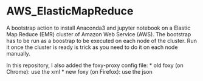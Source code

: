 # AWS_ElasticMapReduce

A bootstrap action to install Anaconda3 and jupyter notebook on a Elastic Map 
Reduce (EMR) cluster of Amazon Web Service (AWS). The bootstrap has to be run 
as a boostrap to be executed on each node of the cluster. Run it once the 
cluster is ready is trick as you need to do it on each node manually.

In this repository, I also added the foxy-proxy config file:
    * old foxy (on Chrome): use the xml
    * new foxy (on Firefox): use the json
